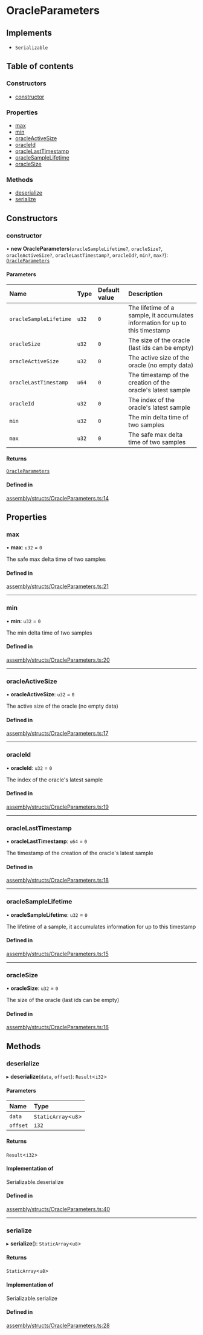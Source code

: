 # OracleParameters

## Implements

- `Serializable`

## Table of contents

### Constructors

- [constructor](OracleParameters.md#constructor)

### Properties

- [max](OracleParameters.md#max)
- [min](OracleParameters.md#min)
- [oracleActiveSize](OracleParameters.md#oracleactivesize)
- [oracleId](OracleParameters.md#oracleid)
- [oracleLastTimestamp](OracleParameters.md#oraclelasttimestamp)
- [oracleSampleLifetime](OracleParameters.md#oraclesamplelifetime)
- [oracleSize](OracleParameters.md#oraclesize)

### Methods

- [deserialize](OracleParameters.md#deserialize)
- [serialize](OracleParameters.md#serialize)

## Constructors

### constructor

• **new OracleParameters**(`oracleSampleLifetime?`, `oracleSize?`, `oracleActiveSize?`, `oracleLastTimestamp?`, `oracleId?`, `min?`, `max?`): [`OracleParameters`](OracleParameters.md)

#### Parameters

| Name | Type | Default value | Description |
| :------ | :------ | :------ | :------ |
| `oracleSampleLifetime` | `u32` | `0` | The lifetime of a sample, it accumulates information for up to this timestamp |
| `oracleSize` | `u32` | `0` | The size of the oracle (last ids can be empty) |
| `oracleActiveSize` | `u32` | `0` | The active size of the oracle (no empty data) |
| `oracleLastTimestamp` | `u64` | `0` | The timestamp of the creation of the oracle's latest sample |
| `oracleId` | `u32` | `0` | The index of the oracle's latest sample |
| `min` | `u32` | `0` | The min delta time of two samples |
| `max` | `u32` | `0` | The safe max delta time of two samples |

#### Returns

[`OracleParameters`](OracleParameters.md)

#### Defined in

[assembly/structs/OracleParameters.ts:14](https://github.com/dusaprotocol/v1-core-confidencial/blob/327ce5d/assembly/structs/OracleParameters.ts#L14)

## Properties

### max

• **max**: `u32` = `0`

The safe max delta time of two samples

#### Defined in

[assembly/structs/OracleParameters.ts:21](https://github.com/dusaprotocol/v1-core-confidencial/blob/327ce5d/assembly/structs/OracleParameters.ts#L21)

___

### min

• **min**: `u32` = `0`

The min delta time of two samples

#### Defined in

[assembly/structs/OracleParameters.ts:20](https://github.com/dusaprotocol/v1-core-confidencial/blob/327ce5d/assembly/structs/OracleParameters.ts#L20)

___

### oracleActiveSize

• **oracleActiveSize**: `u32` = `0`

The active size of the oracle (no empty data)

#### Defined in

[assembly/structs/OracleParameters.ts:17](https://github.com/dusaprotocol/v1-core-confidencial/blob/327ce5d/assembly/structs/OracleParameters.ts#L17)

___

### oracleId

• **oracleId**: `u32` = `0`

The index of the oracle's latest sample

#### Defined in

[assembly/structs/OracleParameters.ts:19](https://github.com/dusaprotocol/v1-core-confidencial/blob/327ce5d/assembly/structs/OracleParameters.ts#L19)

___

### oracleLastTimestamp

• **oracleLastTimestamp**: `u64` = `0`

The timestamp of the creation of the oracle's latest sample

#### Defined in

[assembly/structs/OracleParameters.ts:18](https://github.com/dusaprotocol/v1-core-confidencial/blob/327ce5d/assembly/structs/OracleParameters.ts#L18)

___

### oracleSampleLifetime

• **oracleSampleLifetime**: `u32` = `0`

The lifetime of a sample, it accumulates information for up to this timestamp

#### Defined in

[assembly/structs/OracleParameters.ts:15](https://github.com/dusaprotocol/v1-core-confidencial/blob/327ce5d/assembly/structs/OracleParameters.ts#L15)

___

### oracleSize

• **oracleSize**: `u32` = `0`

The size of the oracle (last ids can be empty)

#### Defined in

[assembly/structs/OracleParameters.ts:16](https://github.com/dusaprotocol/v1-core-confidencial/blob/327ce5d/assembly/structs/OracleParameters.ts#L16)

## Methods

### deserialize

▸ **deserialize**(`data`, `offset`): `Result`<`i32`\>

#### Parameters

| Name | Type |
| :------ | :------ |
| `data` | `StaticArray`<`u8`\> |
| `offset` | `i32` |

#### Returns

`Result`<`i32`\>

#### Implementation of

Serializable.deserialize

#### Defined in

[assembly/structs/OracleParameters.ts:40](https://github.com/dusaprotocol/v1-core-confidencial/blob/327ce5d/assembly/structs/OracleParameters.ts#L40)

___

### serialize

▸ **serialize**(): `StaticArray`<`u8`\>

#### Returns

`StaticArray`<`u8`\>

#### Implementation of

Serializable.serialize

#### Defined in

[assembly/structs/OracleParameters.ts:28](https://github.com/dusaprotocol/v1-core-confidencial/blob/327ce5d/assembly/structs/OracleParameters.ts#L28)
